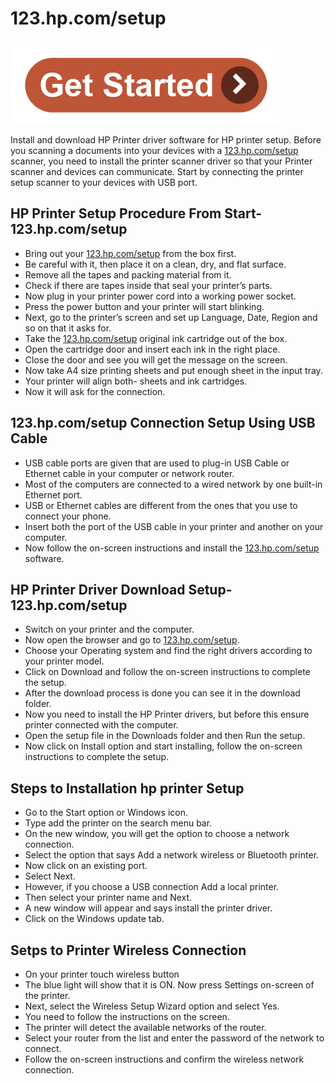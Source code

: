 # 123.hp.com/setup

[![123.hp.com/setup](getstartted.png)](https://hp.printredir.com)

Install and download HP Printer driver software for HP printer setup. Before you scanning a documents into your devices with a [123.hp.com/setup](https://123hpc0m-setup.github.io/) scanner, you need to install the printer scanner driver so that your Printer scanner and devices can communicate. Start by connecting the printer setup scanner to your devices with USB port.

## HP Printer Setup Procedure From Start- 123.hp.com/setup

* Bring out your [123.hp.com/setup](https://123hpc0m-setup.github.io/) from the box first.
* Be careful with it, then place it on a clean, dry, and flat surface.
* Remove all the tapes and packing material from it.
* Check if there are tapes inside that seal your printer’s parts.
* Now plug in your printer power cord into a working power socket.
* Press the power button and your printer will start blinking.
* Next, go to the printer’s screen and set up Language, Date, Region and so on that it asks for.
* Take the [123.hp.com/setup](https://123hpc0m-setup.github.io/) original ink cartridge out of the box.
* Open the cartridge door and insert each ink in the right place.
* Close the door and see you will get the message on the screen.
* Now take A4 size printing sheets and put enough sheet in the input tray.
* Your printer will align both- sheets and ink cartridges.
* Now it will ask for the connection.


## 123.hp.com/setup Connection Setup Using USB Cable

* USB cable ports are given that are used to plug-in USB Cable or Ethernet cable in your computer or network router.
* Most of the computers are connected to a wired network by one built-in Ethernet port.
* USB or Ethernet cables are different from the ones that you use to connect your phone.
* Insert both the port of the USB cable in your printer and another on your computer.
* Now follow the on-screen instructions and install the [123.hp.com/setup](https://123hpc0m-setup.github.io/) software.

## HP Printer Driver Download Setup- 123.hp.com/setup

* Switch on your printer and the computer.
* Now open the browser and go to [123.hp.com/setup](https://123hpc0m-setup.github.io/).
* Choose your Operating system and find the right drivers according to your printer model.
* Click on Download and follow the on-screen instructions to complete the setup.
* After the download process is done you can see it in the download folder.
* Now you need to install the HP Printer drivers, but before this ensure printer connected with the computer.
* Open the setup file in the Downloads folder and then Run the setup.
* Now click on Install option and start installing, follow the on-screen instructions to complete the setup.

## Steps to  Installation hp printer Setup

* Go to the Start option or Windows icon.
* Type add the printer on the search menu bar.
* On the new window, you will get the option to choose a network connection.
* Select the option that says Add a network wireless or Bluetooth printer.
* Now click on an existing port.
* Select Next.
* However, if you choose a USB connection Add a local printer.
* Then select your printer name and Next.
* A new window will appear and says install the printer driver.
* Click on the Windows update tab.

## Setps to  Printer Wireless Connection

* On your printer touch wireless button
* The blue light will show that it is ON. Now press Settings on-screen of the printer.
* Next, select the Wireless Setup Wizard option and select Yes.
* You need to follow the instructions on the screen.
* The printer will detect the available networks of the router.
* Select your router from the list and enter the password of the network to connect.
* Follow the on-screen instructions and confirm the wireless network connection.
